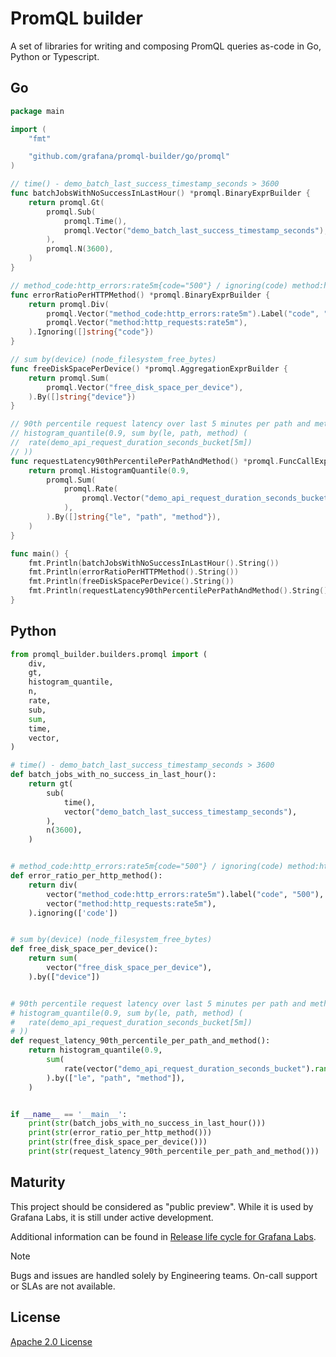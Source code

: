 # PromQL builder

A set of libraries for writing and composing PromQL queries as-code in Go,
Python or Typescript.

## Go

```go
package main

import (
    "fmt"

    "github.com/grafana/promql-builder/go/promql"
)

// time() - demo_batch_last_success_timestamp_seconds > 3600
func batchJobsWithNoSuccessInLastHour() *promql.BinaryExprBuilder {
    return promql.Gt(
        promql.Sub(
            promql.Time(),
            promql.Vector("demo_batch_last_success_timestamp_seconds"),
        ),
        promql.N(3600),
    )
}

// method_code:http_errors:rate5m{code="500"} / ignoring(code) method:http_requests:rate5m
func errorRatioPerHTTPMethod() *promql.BinaryExprBuilder {
    return promql.Div(
        promql.Vector("method_code:http_errors:rate5m").Label("code", "500"),
        promql.Vector("method:http_requests:rate5m"),
    ).Ignoring([]string{"code"})
}

// sum by(device) (node_filesystem_free_bytes)
func freeDiskSpacePerDevice() *promql.AggregationExprBuilder {
    return promql.Sum(
        promql.Vector("free_disk_space_per_device"),
    ).By([]string{"device"})
}

// 90th percentile request latency over last 5 minutes per path and method
// histogram_quantile(0.9, sum by(le, path, method) (
//	rate(demo_api_request_duration_seconds_bucket[5m])
// ))
func requestLatency90thPercentilePerPathAndMethod() *promql.FuncCallExprBuilder {
    return promql.HistogramQuantile(0.9,
        promql.Sum(
            promql.Rate(
                promql.Vector("demo_api_request_duration_seconds_bucket").Range("5m"),
            ),
        ).By([]string{"le", "path", "method"}),
    )
}

func main() {
    fmt.Println(batchJobsWithNoSuccessInLastHour().String())
    fmt.Println(errorRatioPerHTTPMethod().String())
    fmt.Println(freeDiskSpacePerDevice().String())
    fmt.Println(requestLatency90thPercentilePerPathAndMethod().String())
}
```

## Python

```python
from promql_builder.builders.promql import (
    div,
    gt,
    histogram_quantile,
    n,
    rate,
    sub,
    sum,
    time,
    vector,
)

# time() - demo_batch_last_success_timestamp_seconds > 3600
def batch_jobs_with_no_success_in_last_hour():
    return gt(
        sub(
            time(),
            vector("demo_batch_last_success_timestamp_seconds"),
        ),
        n(3600),
    )


# method_code:http_errors:rate5m{code="500"} / ignoring(code) method:http_requests:rate5m
def error_ratio_per_http_method():
    return div(
        vector("method_code:http_errors:rate5m").label("code", "500"),
        vector("method:http_requests:rate5m"),
    ).ignoring(['code'])


# sum by(device) (node_filesystem_free_bytes)
def free_disk_space_per_device():
    return sum(
        vector("free_disk_space_per_device"),
    ).by(["device"])


# 90th percentile request latency over last 5 minutes per path and method
# histogram_quantile(0.9, sum by(le, path, method) (
#	rate(demo_api_request_duration_seconds_bucket[5m])
# ))
def request_latency_90th_percentile_per_path_and_method():
    return histogram_quantile(0.9,
        sum(
            rate(vector("demo_api_request_duration_seconds_bucket").range("5m")),
        ).by(["le", "path", "method"]),
    )


if __name__ == '__main__':
    print(str(batch_jobs_with_no_success_in_last_hour()))
    print(str(error_ratio_per_http_method()))
    print(str(free_disk_space_per_device()))
    print(str(request_latency_90th_percentile_per_path_and_method()))
```

## Maturity

This project should be considered as "public preview". While it is used by
Grafana Labs, it is still under active development.

Additional information can be found in
[Release life cycle for Grafana Labs](https://grafana.com/docs/release-life-cycle/).

> [!NOTE]
> Bugs and issues are handled solely by Engineering teams. On-call support
> or SLAs are not available.

## License

[Apache 2.0 License](https://www.apache.org/licenses/LICENSE-2.0)
